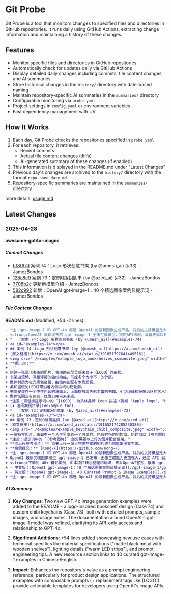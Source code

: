 # Git Probe

Git Probe is a tool that monitors changes to specified files and directories in GitHub repositories. It runs daily using GitHub Actions, extracting change information and maintaining a history of these changes.

## Features

- Monitor specific files and directories in GitHub repositories
- Automatically check for updates daily via GitHub Actions
- Display detailed daily changes including commits, file content changes, and AI summaries
- Store historical changes in the `history/` directory with date-based naming
- Maintain repository-specific AI summaries in the `summaries/` directory
- Configurable monitoring via `probe.yaml`
- Project settings in `config.yaml` or environment variables
- Fast dependency management with UV

## How It Works

1. Each day, Git Probe checks the repositories specified in `probe.yaml`
2. For each repository, it retrieves:
   - Recent commits
   - Actual file content changes (diffs)
   - AI-generated summary of these changes (if enabled)
3. This information is displayed in the README.md under "Latest Changes"
4. Previous day's changes are archived to the `history/` directory with the format `repo_name_date.md`
5. Repository-specific summaries are maintained in the `summaries/` directory

more detais: [usage.md](usage.md)

## Latest Changes

### 2025-04-28

#### awesome-gpt4o-images

##### Commit Changes

- [bf8f67d](https://github.com/jamez-bondos/awesome-gpt4o-images/commit/bf8f67d54df92f53b7338c83fefe95f54a5cbd01) 案例 74：Logo 形状创意书架 (by @umesh_ai) (#33) - JamezBondos
- [128a8c9](https://github.com/jamez-bondos/awesome-gpt4o-images/commit/128a8c94359ca23e524ee41b740d9f07130911fc) 案例 73：定制Q版钥匙串 (by @azed_ai) (#32) - JamezBondos
- [7708b2c](https://github.com/jamez-bondos/awesome-gpt4o-images/commit/7708b2c605313fb852b0326bc43dadbe2c8736d8) 更新新模型介绍 - JamezBondos
- [582c992](https://github.com/jamez-bondos/awesome-gpt4o-images/commit/582c992eef859d5d2a3f4c3447258bb2eacd39d3) 新增：OpenAI gpt-image-1：40 个精选图像案例及提示词 - JamezBondos


##### File Content Changes

**README.md** (Modified, +54 -2 lines):

```diff
- *注：gpt‑image‑1 和 GPT‑4o 都是 OpenAI 的最新图像生成产品，背后的支持模型是大致相同的。不同的是前者仅提供 API 访问，后者仅提供官方产品访问，且 gpt‑image‑1 目前较新一些。*
- <strong>OpenAI 最新发布的 gpt‑image‑1 图像生成模型，提供API访问，具备更高保真度、多样风格和精准编辑能力，详情见[🛠️ 工具介绍](#tools-toc)。</strong>
+ *   [案例 74：Logo 形状创意书架 (by @umesh_ai)](#examples-74)
+ <a id="examples-74"></a>
+ ## 案例 74：Logo 形状创意书架 (by [@umesh_ai](https://x.com/umesh_ai))
+ [原文链接](https://x.com/umesh_ai/status/1916517976414495161)
+ <img src="./examples/example_logo_bookshelves_composite.jpeg" width="300" alt="多个由著名公司 Logo 形状启发的现代书架（如 Apple, McDonald's, Google）">
+ **提示词：**
+ ```
+ 创建一张现代书架的照片，书架的造型灵感来自于【LOGO】的形状。
+ 书架由流畅、互相连接的曲线构成，形成多个大小不一的分区。
+ 整体材质为哑光黑色金属，曲线内部配有木质层板。
+ 柔和温暖的LED灯带沿着内侧曲线勾勒轮廓。
+ 书架安装在一个中性色调的墙面上，上面摆放着色彩丰富的书籍、小型绿植和极简风格的艺术摆件。
+ 整体氛围富有创意、优雅且略带未来感。
+ *注意：可替换提示词中的 `[LOGO]` 为具体品牌 Logo 描述（例如 "Apple logo", "McDonald's logo"）。*
+ [⬆️ 返回案例目录](#example-toc)
+ *   [案例 73：定制Q版钥匙串 (by @azed_ai)](#examples-73)
+ <a id="examples-73"></a>
+ ## 案例 73：定制Q版钥匙扣 (by [@azed_ai](https://x.com/azed_ai))
+ [原文链接](https://x.com/azed_ai/status/1916521742052503804)
+ <img src="./examples/example_keychain_chibi_composite.jpeg" width="300" alt="由手持有的可爱彩色软胶钥匙扣集合，带有不同人物的 Chibi 风格图案">
+ 一张特写照片，画面中一个人手里拿着一个可爱的、色彩鲜艳的钥匙扣。钥匙扣以 [参考图片] 的Q版形象为主题，采用软橡胶材质，轮廓用粗黑线勾勒，并连接着一个小巧的银色钥匙圈，背景为中性色调。
+ *注意：提示词中的 `[参考图片]` 部分需要与上传的图片配合使用。*
+ **需上传参考图片：** 需要上传一张人物或物体的照片作为钥匙串图案主体。
+ **案例提交：** [Kong-F](https://github.com/Kong-F)
+ *注：gpt‑image‑1 和 GPT‑4o 都是 OpenAI 的最新图像生成产品，背后的支持模型是大致相同的。不同的是 gpt‑image‑1 仅提供 API 访问，且 gpt‑image‑1 目前较新一些。*
+ OpenAI 最新尖端图像模型 gpt‑image‑1 已发布，图像生成能力更加强大，通过 API 调用提供服务。
+ <strong>下面的 40+ 精彩案例，由本项目精心整理和翻译，来自OpenAI官方，展示 gpt‑image‑1 的强大能力。请戳👇</strong>
+ - 中文版：[OpenAI gpt-image-1：40 个精选图像案例及提示词](./gpt-image-1/gpt-image-1.md)
+ - 英文版：[OpenAI gpt-image-1: 40 Curated Prompt & Image Examples](./gpt-image-1/gpt-image-1-en.md)
+ *注：gpt‑image‑1 和 GPT‑4o 都是 OpenAI 的最新图像生成产品，背后的支持模型是大致相同的。不同的是前者仅提供 API 访问，后者仅提供官方产品访问，且 gpt‑image‑1 目前较新一些。*
```



##### AI Summary

1. **Key Changes**: Two new GPT-4o image generation examples were added to the README - a logo-inspired bookshelf design (Case 74) and custom chibi keychains (Case 73), both with detailed prompts, sample images, and usage notes. The documentation around OpenAI's gpt-image-1 model was refined, clarifying its API-only access and relationship to GPT-4o.

2. **Significant Additions**: +54 lines added showcasing new use cases with technical specifics like material specifications ("matte black metal with wooden shelves"), lighting details ("warm LED strips"), and prompt engineering tips. A new resource section links to 40 curated gpt-image-1 examples in Chinese/English.

3. **Impact**: Enhances the repository's value as a prompt engineering reference, particularly for product design applications. The structured examples with composable prompts (+ replacement tags like [LOGO]) provide actionable templates for developers using OpenAI's image APIs.

